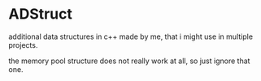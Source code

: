 # ADStruct
additional data structures in c++ made by me, that i might use in multiple projects.

the memory pool structure does not really work at all, so just ignore that one.
